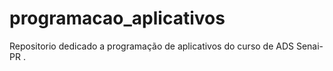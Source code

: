 # programacao_aplicativos
Repositorio dedicado a programação de aplicativos do curso de ADS Senai-PR .
